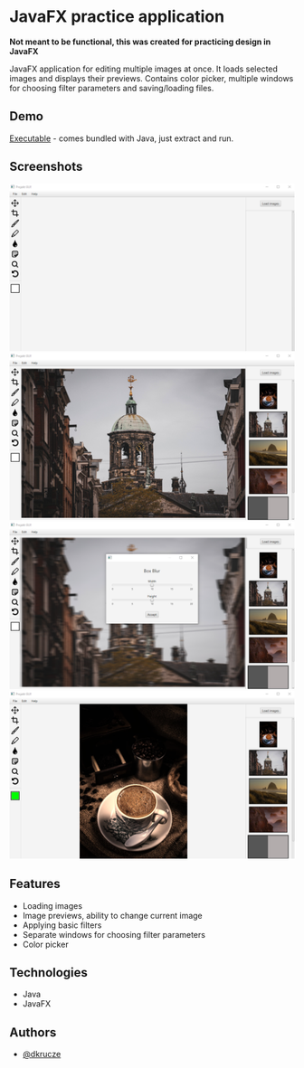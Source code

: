 
# JavaFX practice application

**Not meant to be functional, this was created for practicing design in JavaFX**

 JavaFX application for editing multiple images at once. It loads selected images and displays their previews. 
 Contains color picker, multiple windows for choosing filter parameters and saving/loading files.


## Demo

[Executable](https://drive.google.com/file/d/108GeN5FLw3typ-26MOzuYn7thvQdSXl4/view?usp=sharing) - comes bundled with Java, just extract and run.


## Screenshots

![App Screenshot](Screenshots/App1.png)
![App Screenshot](Screenshots/App2.png)
![App Screenshot](Screenshots/App3.png)
![App Screenshot](Screenshots/App4.png)


## Features

- Loading images
- Image previews, ability to change current image
- Applying basic filters
- Separate windows for choosing filter parameters
- Color picker


## Technologies

- Java
- JavaFX


## Authors

- [@dkrucze](https://github.com/TheKiromen)
